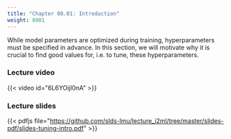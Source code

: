 ```yaml
---
title: "Chapter 08.01: Introduction"
weight: 8001
---
```

While model parameters are optimized during training, hyperparameters must be specified in advance. In this section, we will motivate why it is crucial to find good values for, i.e. to tune, these hyperparameters.

<!--more-->

### Lecture video

{{< video id="6L6YOijl0nA" >}}

### Lecture slides

{{< pdfjs file="https://github.com/slds-lmu/lecture_i2ml/tree/master/slides-pdf/slides-tuning-intro.pdf" >}}
